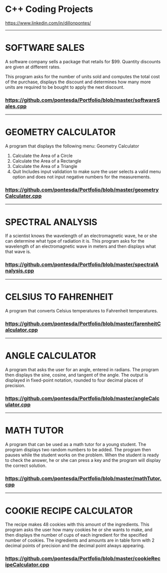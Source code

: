 # C++ Coding Projects

https://www.linkedin.com/in/dillonpontes/

--------------------------------------------------------------------------------------------------------------------------------

# SOFTWARE SALES

A software company sells a package that retails for $99. Quantity discounts are given at different rates.

This program asks for the number of units sold and computes the total cost of the purchase, displays the discount and determines how many more units are required to be bought to apply the next discount.

### https://github.com/pontesda/Portfolio/blob/master/softwareSales.cpp

--------------------------------------------------------------------------------------------------------------------------------

# GEOMETRY CALCULATOR

A program  that displays the following menu:
Geometry Calculator
1.	Calculate the Area of a Circle
2.	Calculate the Area of a Rectangle
3.	Calculate the Area of a Triangle
4.	Quit
Includes input validation to make sure the user selects a valid menu option and does not input negative numbers for the measurements.

### https://github.com/pontesda/Portfolio/blob/master/geometryCalculator.cpp
--------------------------------------------------------------------------------------------------------------------------------

# SPECTRAL ANALYSIS

If a scientist knows the wavelength of an electromagnetic wave, he or she can determine what type of radiation it is. 
This program asks for the wavelength of an electromagnetic wave in meters and then displays 
what that wave is.

### https://github.com/pontesda/Portfolio/blob/master/spectralAnalysis.cpp

--------------------------------------------------------------------------------------------------------------------------------

# CELSIUS TO FAHRENHEIT

A program that converts Celsius temperatures to Fahrenheit temperatures.

### https://github.com/pontesda/Portfolio/blob/master/farenheitCalculator.cpp

--------------------------------------------------------------------------------------------------------------------------------

# ANGLE CALCULATOR

A program that asks the user for an angle, entered in radians. The program then displays the sine, cosine, and tangent of the angle. The output is displayed in fixed-point notation, rounded to four decimal places of precision.

### https://github.com/pontesda/Portfolio/blob/master/angleCalculator.cpp

--------------------------------------------------------------------------------------------------------------------------------

# MATH TUTOR

A program that can be used as a math tutor for a young student. The program displays two random numbers to be added. The program then pauses while the student works on the problem. When the student is ready to check the answer, he or she can press a key and the program will display the correct solution.

### https://github.com/pontesda/Portfolio/blob/master/mathTutor.cpp

--------------------------------------------------------------------------------------------------------------------------------

# COOKIE RECIPE CALCULATOR

The recipe makes 48 cookies with this amount of the ingredients. This program asks the user how many cookies he or she wants to make, and then displays the number of cups of each ingredient for the specified number of cookies.  The ingredients and amounts are in table form with 2 decimal points of precision and the decimal point always appearing. 

### https://github.com/pontesda/Portfolio/blob/master/cookieRecipeCalculator.cpp
